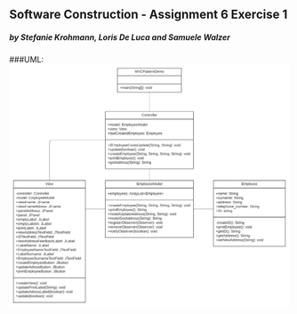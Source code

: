 ## Software Construction - Assignment 6 Exercise 1<br />
##### by Stefanie Krohmann, Loris De Luca and Samuele Walzer<br />

###UML:
![image info](./Images/swc_ass61_uml.jpg)

